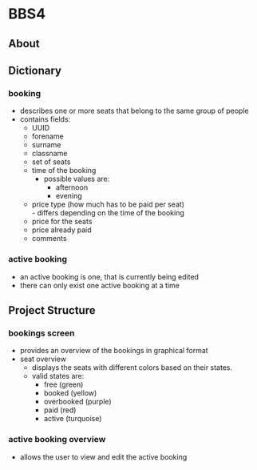 # BBS4

## About

## Dictionary

### booking

- describes one or more seats that belong to the same group of people
- contains fields:
    - UUID
    - forename
    - surname
    - classname
    - set of seats
    - time of the booking
        - possible values are:
            - afternoon
            - evening
    - price type (how much has to be paid per seat)\
          - differs depending on the time of the booking
    - price for the seats
    - price already paid
    - comments

### active booking

- an active booking is one, that is currently being edited
- there can only exist one active booking at a time

## Project Structure

### bookings screen

- provides an overview of the bookings in graphical format
- seat overview
    - displays the seats with different colors based on their states.
    - valid states are:
        - free (green)
        - booked (yellow)
        - overbooked (purple)
        - paid (red)
        - active (turquoise)
    
### active booking overview
- allows the user to view and edit the active booking
        
